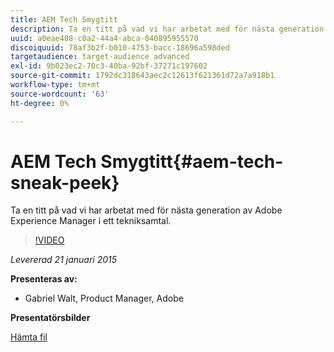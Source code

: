 ```yaml
---
title: AEM Tech Smygtitt
description: Ta en titt på vad vi har arbetat med för nästa generation av Adobe Experience Manager i ett tekniksamtal.
uuid: a0eae408-c0a2-44a4-abca-040895955570
discoiquuid: 78af3b2f-b010-4753-bacc-18696a598ded
targetaudience: target-audience advanced
exl-id: 9b023ec2-70c3-40ba-92bf-37271c197602
source-git-commit: 1792dc318643aec2c12613f621361d72a7a918b1
workflow-type: tm+mt
source-wordcount: '63'
ht-degree: 0%

---
```


# AEM Tech Smygtitt{#aem-tech-sneak-peek}

Ta en titt på vad vi har arbetat med för nästa generation av Adobe Experience Manager i ett tekniksamtal.

>[!VIDEO](https://video.tv.adobe.com/v/19384/?quality=9)

*Levererad 21 januari 2015*

**Presenteras av:**

* Gabriel Walt, Product Manager, Adobe

**Presentatörsbilder**

[Hämta fil](assets/aem-technical-sneak-peek.pdf)
<!--
[Get back to the Overview](https://helpx.adobe.com/experience-manager/kt/eseminars/gems/aem-index.html)
-->
